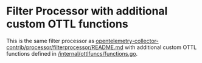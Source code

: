 # Filter Processor with additional custom OTTL functions

This is the same filter processor as [opentelemetry-collector-contrib/processor/filterprocessor/README.md](https://github.com/open-telemetry/opentelemetry-collector-contrib/blob/main/processor/filterprocessor/README.md) with additional custom OTTL functions defined in [/internal/ottlfuncs/functions.go](/internal/ottlfuncs/functions.go).